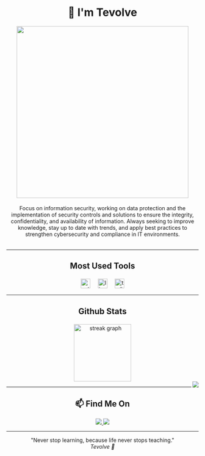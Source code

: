 <div align="center">
  <h1>👋 I'm Tevolve</h1>
</div>

<div align="center">
  <img height="450" src="https://camo.githubusercontent.com/55b20bfba7c8b371984c394ec258209b56757787b3ec02a0b6592195cb47d9a9/68747470733a2f2f7374617469632e7769787374617469632e636f6d2f6d656469612f3533666164305f63653037303463616130313734643661613962326238313031613632666137377e6d76322e676966" />
</div>

<div align="center">
  <img height="4" src="https://camo.githubusercontent.com/d30a3605dcec142fb1a8ccb6de47d78e32d600fd2d59864d0f99f2ba5cf42d14/68747470733a2f2f7777772e616e696d61746564696d616765732e6f72672f646174612f6d656469612f3536322f616e696d617465642d6c696e652d696d6167652d303337392e676966" />
</div>

<p align="center">Focus on information security, working on data protection and the implementation of security controls and solutions to ensure the integrity, confidentiality, and availability of information. Always seeking to improve knowledge, stay up to date with trends, and apply best practices to strengthen cybersecurity and compliance in IT environments.</p>

<div align="center">
  <img height="4" src="https://camo.githubusercontent.com/d30a3605dcec142fb1a8ccb6de47d78e32d600fd2d59864d0f99f2ba5cf42d14/68747470733a2f2f7777772e616e696d61746564696d616765732e6f72672f646174612f6d656469612f3536322f616e696d617465642d6c696e652d696d6167652d303337392e676966" />
</div>

---

<h2><p align="center">Most Used Tools</p></h2>

<div align="center">
   <img src="https://cdn.jsdelivr.net/gh/devicons/devicon/icons/python/python-original.svg" height="25" alt="python logo" />
   <img width="12" />
   <img src="https://skillicons.dev/icons?i=linux" height="25" alt="linux logo" />
   <img width="12" />
   <img src="https://cdn.jsdelivr.net/gh/devicons/devicon/icons/tailwindcss/tailwindcss-original-wordmark.svg" height="25" alt="tailwindcss logo" />
</div>

---

<h2><p align="center">Github Stats</p></h2>

<div align="center">
  <img src="https://streak-stats.demolab.com?user=finalrecon&locale=en&mode=daily&theme=dark&hide_border=false&border_radius=5&order=3" height="150" alt="streak graph" />
</div>

<div align="center">
  <img align="right" src="https://visitor-badge.laobi.icu/badge?page_id=finalrecon.finalrecon&left_color=black&right_color=black" />
</div>

---

<div align="center">
  <h2>📫 Find Me On</h2>
</div>

<div align="center">
  <a href="https://www.linkedin.com/in/tev0lv3">
    <img src="https://img.shields.io/badge/LinkedIn-0077B5?style=flat&logo=linkedin&logoColor=white" />
  </a>
  <a href="https://github.com/tevolve">
    <img src="https://img.shields.io/badge/GitHub-000000?style=flat&logo=github&logoColor=white" />
  </a>
</div>

---

<p align="center">
  "Never stop learning, because life never stops teaching." <br>
  <em>Tevolve 🚀</em>
</p>


